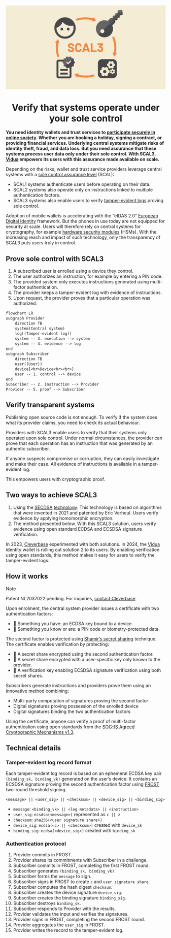 <h1 align="center"><img src="docs/media/scal3.png" alt="SCAL3" width="600"><br><br>Verify that systems operate under your sole control</h1>

**You need identity wallets and trust services to [participate securely in online society](https://repository.tudelft.nl/islandora/object/uuid%3A4c2005ea-9cfd-420f-80fb-e8714be0bdd5). Whether you are booking a holiday, signing a contract, or providing financial services. Underlying central systems mitigate risks of identity theft, fraud, and data loss. But you need assurance that these systems process user data only under their sole control. With SCAL3, [Vidua](https://vidua.nl/english/) empowers its users with this assurance made available on scale.**

Depending on the risks, wallet and trust service providers leverage central systems with a [sole control assurance level](https://www.enisa.europa.eu/publications/assessment-of-standards-related-to-eidas) (SCAL):

- SCAL1 systems authenticate users before operating on their data.
- SCAL2 systems also operate only on instructions linked to multiple authentication factors.
- SCAL3 systems also enable users to verify [tamper-evident logs](https://transparency.dev/) proving sole control.

Adoption of mobile wallets is accelerating with the “eIDAS 2.0” [European Digital Identity](https://commission.europa.eu/strategy-and-policy/priorities-2019-2024/europe-fit-digital-age/european-digital-identity_en) framework. But the phones in use today are not equipped for security at scale. Users will therefore rely on central systems for cryptography, for example [hardware security modules](https://en.wikipedia.org/wiki/Hardware_security_module) (HSMs). With the increasing reach and impact of such technology, only the transparency of SCAL3 puts users truly in control.

## Prove sole control with SCAL3

1. A subscribed user is enrolled using a device they control.
2. The user authorizes an instruction, for example by entering a PIN code.
3. The provided system only executes instructions generated using multi-factor authentication.
4. The provider keeps a tamper-evident log with evidence of instructions.
5. Upon request, the provider proves that a particular operation was authorized.

```mermaid
flowchart LR
subgraph Provider
	direction TB
	system(Central system)
	log[(Tamper-evident log)]
	system -- 3. execution --> system
	system -- 4. evidence --> log
end
subgraph Subscriber
	direction TB
	user((User))
	device[<br>Device<br><br>]
	user -- 1. control --> device
end
Subscriber -- 2. instruction --> Provider
Provider -- 5. proof --> Subscriber
```

## Verify transparent systems

Publishing open source code is not enough. To verify if the system does what its provider claims, you need to check its actual behaviour.

Providers with SCAL3 enable users to verify that their systems only operated upon sole control. Under normal circumstances, the provider can prove that each operation has an instruction that was generated by an authentic subscriber.

If anyone suspects compromise or corruption, they can easily investigate and make their case. All evidence of instructions is available in a tamper-evident log.

This empowers users with cryptographic proof.

## Two ways to achieve SCAL3

1. Using the [SECDSA](https://eprint.iacr.org/2021/910) [technology](https://www.cs.ru.nl/E.Verheul/presentations/SECDSA%20Assissted%20Wallet%200.31.pdf). This technology is based on algorithms that were invented in 2021 and patented by Eric Verheul. Users verify evidence by applying homomorphic encryption.
2. The method presented below. With this SCAL3 solution, users verify evidence using open standard ECDSA and ECSDSA signature verification.

In 2023, [Cleverbase](https://cleverbase.com/en/) experimented with both solutions. In 2024, the [Vidua](https://vidua.nl/english/) identity wallet is rolling out solution 2 to its users. By enabling verification using open standards, this method makes it easy for users to verify the tamper-evident logs.

## How it works

> [!NOTE]
> Patent NL2037022 pending. For inquiries, [contact Cleverbase](mailto:sander.dijkhuis@cleverbase.com).

Upon enrolment, the central system provider issues a certificate with two authentication factors:

- 🔑 Something you have: an ECDSA key bound to a device.
- 💭 Something you know or are: a PIN code or biometry-protected data.

The second factor is protected using [Shamir’s secret sharing](https://dl.acm.org/doi/10.1145/359168.359176) technique. The certificate enables verification by protecting:

- 🫱 A secret share encrypted using the second authentication factor.
- 🫲 A secret share encrypted with a user-specific key only known to the provider.
- 🤝 A verification key enabling ECSDSA signature verification using both secret shares.

Subscribers generate instructions and providers prove them using an innovative method combining:

- Multi-party computation of signatures proving the second factor
- Digital signatures proving possession of the enrolled device
- Digital signatures binding the two authentication factors

Using the certificate, anyone can verify a proof of multi-factor authentication using open standards from the [SOG-IS Agreed Cryptographic Mechanisms v1.3](https://www.sogis.eu/uk/supporting_doc_en.html).

## Technical details

### Tamper-evident log record format

Each tamper-evident log record is based on an ephemeral ECDSA key pair `(binding_sk, binding_vk)` generated on the user’s device. It contains an ECSDSA signature proving the second authentication factor using [FROST](https://eprint.iacr.org/2020/852) two-round threshold signing.

```
<message> || <user_sig> || <checksum> || <device_sig> || <binding_sig>
```

- `message`: `<binding_vk> || <log metadata> || <instruction>`
- `user_sig`: `ecsdsa(<message>)` represented as `c || z`
- `checksum`: `sha256(<user signature share>)`
- `device_sig`: `ecdsa(<c> || <checksum>)` created with `device_sk`
- `binding_sig`: `ecdsa(<device_sig>)` created with `binding_sk`

### Authentication protocol

1. Provider commits in FROST.
2. Provider shares its commitments with Subscriber in a challenge.
3. Subscriber commits in FROST, completing the first FROST round.
4. Subscriber generates `(binding_sk, binding_vk)`.
5. Subscriber forms the `message` to sign.
6. Subscriber signs in FROST to create `c` and `user signature share`.
7. Subscriber computes the hash digest `checksum`.
7. Subscriber creates the device signature `device_sig`.
8. Subscriber creates the binding signature `binding_sig`.
9. Subscriber destroys `binding_sk`.
10. Subscriber responds to Provider with the results.
11. Provider validates the input and verifies the signatures.
12. Provider signs in FROST, completing the second FROST round.
13. Provider aggregates the `user_sig` in FROST.
14. Provider writes the record to the tamper-evident log.
